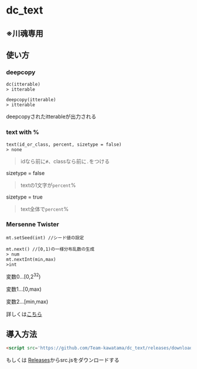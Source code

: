 # dc_text
## ※川魂専用

## 使い方
### deepcopy
```JS
dc(itterable)
> itterable
```
```JS
deepcopy(itterable)
> itterable
```
deepcopyされたitterableが出力される

### text with %
```JS
text(id_or_class, percent, sizetype = false)
> none
```
> idなら前に`#`、classなら前に`.`をつける

sizetype = false
> textの1文字が`percent`%

sizetype = true
> text全体で`percent`%

### Mersenne Twister
```JS
mt.setSeed(int) //シード値の設定

mt.next() //[0,1)の一様分布乱数の生成
> num
mt.nextInt(min,max)
>int
```
変数0...[0,2<sup>32</sup>)

変数1…[0,max)

変数2…[min,max)


詳しくは[こちら](https://magicant.github.io/sjavascript/mt.html#api-setSeed)

## 導入方法
```HTML
<script src='https://github.com/Team-kawatama/dc_text/releases/download/v1.2.0/src.js'></script>
```

もしくは
[Releases](https://github.com/Team-kawatama/dc_text/releases/tag/v1.2.0)からsrc.jsをダウンロードする

